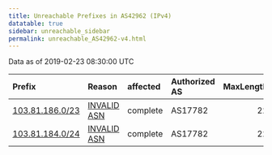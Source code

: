 ```yaml
---
title: Unreachable Prefixes in AS42962 (IPv4)
datatable: true
sidebar: unreachable_sidebar
permalink: unreachable_AS42962-v4.html
---
```


Data as of 2019-02-23 08:30:00 UTC


<div class="datatable-begin"></div>

| Prefix                                                   | Reason                                                                                                 | affected   | Authorized AS   |   MaxLength | Anchor                                       |   unreachable /24s |
|:---------------------------------------------------------|:-------------------------------------------------------------------------------------------------------|:-----------|:----------------|------------:|:---------------------------------------------|-------------------:|
| [103.81.186.0/23](https://stat.ripe.net/103.81.186.0/23) | [INVALID ASN](https://rpki-validator.ripe.net/announcement-preview?asn=AS42962&prefix=103.81.186.0/23) | complete   | AS17782         |          22 | [APNIC](unreachable_APNIC_RPKI_Root-v4.html) |                  2 |
| [103.81.184.0/24](https://stat.ripe.net/103.81.184.0/24) | [INVALID ASN](https://rpki-validator.ripe.net/announcement-preview?asn=AS42962&prefix=103.81.184.0/24) | complete   | AS17782         |          22 | [APNIC](unreachable_APNIC_RPKI_Root-v4.html) |                  1 |

<div class="datatable-end"></div>
